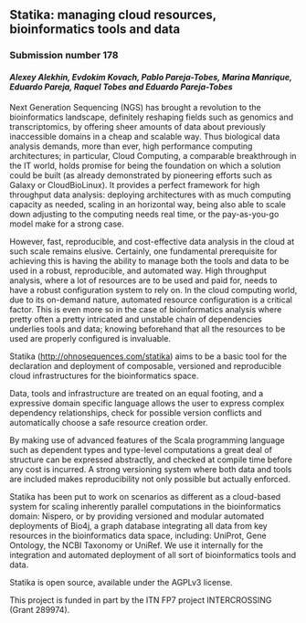 ## Statika: managing cloud resources, bioinformatics tools and data

### Submission number **178**

#### _Alexey Alekhin, Evdokim Kovach, Pablo Pareja-Tobes, Marina Manrique, Eduardo Pareja, Raquel Tobes and Eduardo Pareja-Tobes_

Next Generation Sequencing (NGS) has brought a revolution to the bioinformatics landscape, definitely reshaping fields such as genomics and transcriptomics, by offering sheer amounts of data about previously inaccessible domains in a cheap and scalable way. Thus biological data analysis demands, more than ever, high performance computing architectures; in particular, Cloud Computing, a comparable breakthrough in the IT world, holds promise for being the foundation on which a solution could be built (as already demonstrated by pioneering efforts such as Galaxy or CloudBioLinux). It provides a perfect framework for high throughput data analysis: deploying architectures with as much computing capacity as needed, scaling in an horizontal way, being also able to scale down adjusting to the computing needs real time, or the pay-as-you-go model make for a strong case.

However, fast, reproducible, and cost-effective data analysis in the cloud at such scale remains elusive. Certainly, one fundamental prerequisite for achieving this is having the ability to manage both the tools and data to be used in a robust, reproducible, and automated way. High throughput analysis, where a lot of resources are to be used and paid for, needs to have a robust configuration system to rely on. In the cloud computing world, due to its on-demand nature, automated resource configuration is a critical factor. This is even more so in the case of bioinformatics analysis where pretty often a pretty intricated and unstable chain of dependencies underlies tools and data; knowing beforehand that all the resources to be used are properly configured is invaluable.

Statika (http://ohnosequences.com/statika) aims to be a basic tool for the declaration and deployment of composable, versioned and reproducible cloud infrastructures for the bioinformatics space.

Data, tools and infrastructure are treated on an equal footing, and a expressive domain specific language allows the user to express complex dependency relationships, check for possible version conflicts and automatically choose a safe resource creation order. 

By making use of advanced features of the Scala programming language such as dependent types and type-level computations a great deal of structure can be expressed abstractly, and checked at compile time before any cost is incurred. A strong versioning system where both data and tools are included makes reproducibility not only possible but actually enforced. 

Statika has been put to work on scenarios as different as a cloud-based system for scaling inherently parallel computations in the bioinformatics domain: Nispero, or by providing versioned and modular automated deployments of Bio4j, a graph database integrating all data from key resources in the bioinformatics data space, including: UniProt, Gene Ontology, the NCBI Taxonomy or UniRef. We use it internally for the integration and automated deployment of all sort of bioinformatics tools and data.

Statika is open source, available under the AGPLv3 license. 

This project is funded in part by the ITN FP7 project INTERCROSSING (Grant 289974). 

